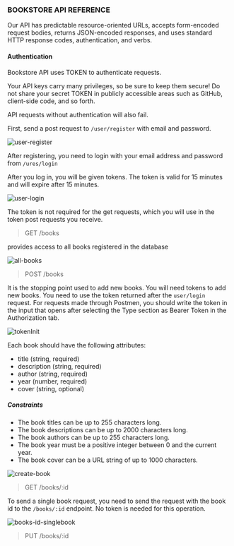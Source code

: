 ### BOOKSTORE API REFERENCE

Our API has predictable resource-oriented URLs, accepts form-encoded request bodies, returns JSON-encoded responses, and uses standard HTTP response codes, authentication, and verbs.


#### Authentication

Bookstore API uses TOKEN to authenticate requests. 

Your API keys carry many privileges, so be sure to keep them secure! Do not share your secret TOKEN in publicly accessible areas such as GitHub, client-side code, and so forth.

API requests without authentication will also fail.

First, send a post request to `/user/register` with email and password.

![user-register](https://user-images.githubusercontent.com/86782430/225988674-3adf460c-9345-45ba-8a41-418c320c8e1d.png)


After registering, you need to login with your email address and password from `/ures/login`

After you log in, you will be given tokens. The token is valid for 15 minutes and will expire after 15 minutes.

![user-login](https://user-images.githubusercontent.com/86782430/225988706-dcbe20c0-7ea4-4f84-b728-881ee80e1538.png)


The token is not required for the get requests, which you will use in the token post requests you receive.

>GET /books 

provides access to all books registered in the database

![all-books](https://user-images.githubusercontent.com/86782430/225986460-e1795c37-9607-4c4a-9ead-7c520bb1deae.png)

>POST /books 

It is the stopping point used to add new books. You will need tokens to add new books. You need to use the token returned after the `user/login` request. For requests made through Postmen, you should write the token in the input that opens after selecting the Type section as Bearer Token in the Authorization tab.

![tokenInit](https://user-images.githubusercontent.com/86782430/225987387-7a334e43-297a-4329-a504-eecc46b518e4.png)

Each book should have the following attributes:
+ title (string, required)
+ description (string, required) 
+ author (string, required)
+ year (number, required)
+ cover (string, optional)

##### Constraints

+ The book titles can be up to 255 characters long.
+ The book descriptions can be up to 2000 characters long.
+ The book authors can be up to 255 characters long.
+ The book year must be a positive integer between 0 and the current year.
+ The book cover can be a URL string of up to 1000 characters.

![create-book](https://user-images.githubusercontent.com/86782430/225988491-b3c5b0ac-a6ff-4ec6-9b53-c152c910f2f6.png)

>GET /books/:id 

To send a single book request, you need to send the request with the book id to the `/books/:id` endpoint. No token is needed for this operation.

![books-id-singlebook](https://user-images.githubusercontent.com/86782430/225989717-3e0cd474-4917-4eef-abdc-8435448f175c.png)

>PUT /books/:id



